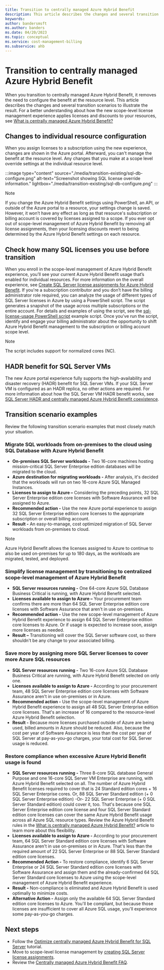 ```yaml
---
title: Transition to centrally managed Azure Hybrid Benefit
description: This article describes the changes and several transition scenarios to illustrate transitioning to centrally managed Azure Hybrid Benefit.
keywords:
author: bandersmsft
ms.author: banders
ms.date: 04/20/2023
ms.topic: conceptual
ms.service: cost-management-billing
ms.subservice: ahb
---
```


# Transition to centrally managed Azure Hybrid Benefit

When you transition to centrally managed Azure Hybrid Benefit, it removes the need to configure the benefit at the resource level. This article describes the changes and several transition scenarios to illustrate the result. For a better understanding about how the new scope-level license management experience applies licenses and discounts to your resources, see [What is centrally managed Azure Hybrid Benefit?](overview-azure-hybrid-benefit-scope.md)

## Changes to individual resource configuration

When you assign licenses to a subscription using the new experience, changes are shown in the Azure portal. Afterward, you can't manage the benefit at the resource level. Any changes that you make at a scope level override settings at the individual resource level.

:::image type="content" source="./media/transition-existing/sql-db-configure.png" alt-text="Screenshot showing SQL license override information." lightbox="./media/transition-existing/sql-db-configure.png" :::

> [!NOTE]
> If you change the Azure Hybrid Benefit settings using PowerShell, an API, or outside of the Azure portal to a resource, your settings change is saved. However, it won’t have any effect as long as that resource's subscription or billing account is covered by licenses assigned to a scope. If you ever opt out of scope-level management of Azure Hybrid Benefit by removing all license assignments, then your licensing discounts revert to being determined by the Azure Hybrid Benefit settings on each resource.

## Check how many SQL licenses you use before transition

When you enroll in the scope-level management of Azure Hybrid Benefit experience, you’ll see your current Azure Hybrid Benefit usage that’s enabled for individual resources. For more information on the overall experience, see [Create SQL Server license assignments for Azure Hybrid Benefit](create-sql-license-assignments.md). If you're a subscription contributor and you don’t have the billing administrator role required, you can analyze the usage of different types of SQL Server licenses in Azure by using a PowerShell script. The script generates a snapshot of the usage across multiple subscriptions or the entire account. For details and examples of using the script, see the [sql-license-usage PowerShell script](https://github.com/anosov1960/sql-server-samples/tree/master/samples/manage/azure-hybrid-benefit) example script. Once you’ve run the script, identify and engage your billing administrator about the opportunity to shift Azure Hybrid Benefit management to the subscription or billing account scope level.

> [!NOTE]
> The script includes support for normalized cores (NC). 

## HADR benefit for SQL Server VMs

The new Azure portal experience fully supports the high-availability and disaster recovery (HADR) benefit for SQL Server VMs. If your SQL Server VM is configured as an HADR replica, no other actions are required. For more information about how the SQL Server VM HADR benefit works, see [SQL Server HADR and centrally managed Azure Hybrid Benefit coexistence](sql-server-hadr-licenses.md).

## Transition scenario examples

Review the following transition scenario examples that most closely match your situation.

### Migrate SQL workloads from on-premises to the cloud using SQL Database with Azure Hybrid Benefit

- **On-premises SQL Server workloads -** Two 16-core machines hosting mission-critical SQL Server Enterprise edition databases will be migrated to the cloud.
- **Azure destination for migrating workloads -** After analysis, it's decided that the workloads will run on two 16-core Azure SQL Managed Instances.
- **Licenses to assign to Azure –** Considering the preceding points, 32 SQL Server Enterprise edition core licenses with Software Assurance will be assigned to Azure.
- **Recommended action -** Use the new Azure portal experience to assign 32 SQL Server Enterprise edition core licenses to the appropriate subscription or overall billing account.
- **Result -** An easy-to-manage, cost optimized migration of SQL Server workloads from on-premises to cloud.

> [!NOTE] 
> Azure Hybrid Benefit allows the licenses assigned to Azure to continue to also be used on-premises for up to 180 days, as the workloads are migrated, tested, and deployed.

### Simplify license management by transitioning to centralized scope-level management of Azure Hybrid Benefit

- **SQL Server resources running -** One 64-core Azure SQL Database Business Critical is running, with Azure Hybrid Benefit selected.
- **Licenses available to assign to Azure –** Your procurement team confirms there are more than 64 SQL Server Enterprise edition core licenses with Software Assurance that aren't in use on-premises.
- **Recommended action -** Use the new scope-level management of Azure Hybrid Benefit experience to assign 64 SQL Server Enterprise edition core licenses to Azure. Or if usage is expected to increase soon, assign more licenses as needed.
- **Result –** Transitioning will cover the SQL Server software cost, so there shouldn't be any change to your associated billing.

### Save more by assigning more SQL Server licenses to cover more Azure SQL resources

- **SQL Server resources running -** Two 16-core Azure SQL Database Business Critical are running, with Azure Hybrid Benefit selected on only one.
- **Licenses available to assign to Azure -** According to your procurement team, 48 SQL Server Enterprise edition core licenses with Software Assurance aren't in use on-premises or in Azure.
- **Recommended action -** Use the scope-level management of Azure Hybrid Benefit experience to assign all 48 SQL Server Enterprise edition core licenses. That's an increase of 16 compared to the resource-level Azure Hybrid Benefit selection.
- **Result -** Because more licenses purchased outside of Azure are being used, billed amounts in Azure should be reduced. Also, because the cost per year of Software Assurance is less than the cost per year of SQL Server at pay-as-you-go charges, your total cost for SQL Server usage is reduced.

### Restore compliance when excessive Azure Hybrid Benefit usage is found

- **SQL Server resources running -** Three 8-core SQL database General Purpose and one 16-core SQL Server VM Enterprise are running, with Azure Hybrid Benefit selected on all. The number of Azure Hybrid Benefit licenses required to cover that is 24 Standard edition cores + 16 SQL Server Enterprise cores. Or, 88 SQL Server Standard edition (+ 0 SQL Server Enterprise edition) -Or- 22 SQL Server Enterprise (+ 0 SQL Server Standard edition) could cover it, too. That's because one SQL Server Enterprise edition core license and four SQL Server Standard edition core licenses can cover the same Azure Hybrid Benefit usage across all Azure SQL resource types. Review the Azure Hybrid Benefit rules in the [What is centrally managed Azure Hybrid Benefit?](overview-azure-hybrid-benefit-scope.md) article to learn more about this flexibility.
- **Licenses available to assign to Azure -** According to your procurement team, 64 SQL Server Standard edition core licenses with Software Assurance aren't in use on-premises or in Azure. That's less than the required amount of 22 SQL Server Enterprise or 88 SQL Server Standard edition core licenses.
- **Recommended Action -** To restore compliance, identify 6 SQL Server Enterprise or 24 SQL Server Standard edition core licenses with Software Assurance and assign them and the already-confirmed 64 SQL Server Standard core licenses to Azure using the scope-level management of Azure Hybrid Benefit experience.
- **Result -** Non-compliance is eliminated and Azure Hybrid Benefit is used optimally to minimize costs.
- **Alternative Action -** Assign only the available 64 SQL Server Standard edition core licenses to Azure. You'll be compliant, but because those licenses are insufficient to cover all Azure SQL usage, you'll experience some pay-as-you-go charges.
## Next steps

- Follow the [Optimize centrally managed Azure Hybrid Benefit for SQL Server](tutorial-azure-hybrid-benefits-sql.md) tutorial.
- Move to scope-level license management by [creating SQL Server license assignments](create-sql-license-assignments.md).
- Review the [Centrally managed Azure Hybrid Benefit FAQ](faq-azure-hybrid-benefit-scope.yml).